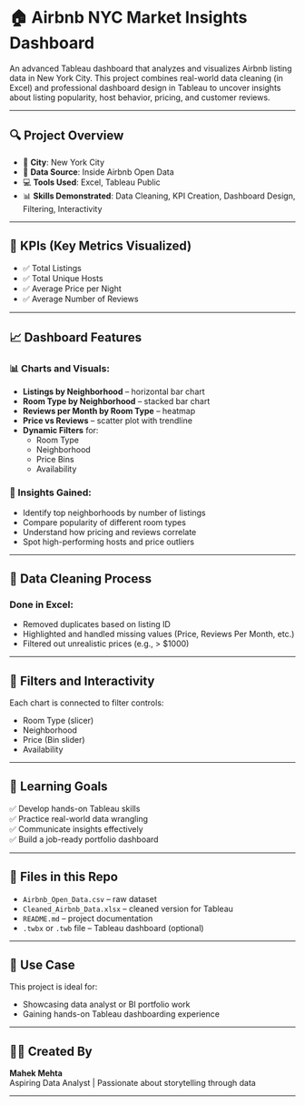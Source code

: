 # 🏠 Airbnb NYC Market Insights Dashboard

An advanced Tableau dashboard that analyzes and visualizes Airbnb listing data in New York City. This project combines real-world data cleaning (in Excel) and professional dashboard design in Tableau to uncover insights about listing popularity, host behavior, pricing, and customer reviews.

---

## 🔍 Project Overview

- 📍 **City**: New York City  
- 📅 **Data Source**: Inside Airbnb Open Data  
- 💻 **Tools Used**: Excel, Tableau Public  
- 📊 **Skills Demonstrated**: Data Cleaning, KPI Creation, Dashboard Design, Filtering, Interactivity

---

## 🧮 KPIs (Key Metrics Visualized)

- ✅ Total Listings
- ✅ Total Unique Hosts
- ✅ Average Price per Night
- ✅ Average Number of Reviews

---

## 📈 Dashboard Features

### 📊 Charts and Visuals:
- **Listings by Neighborhood** – horizontal bar chart
- **Room Type by Neighborhood** – stacked bar chart
- **Reviews per Month by Room Type** – heatmap
- **Price vs Reviews** – scatter plot with trendline
- **Dynamic Filters** for:
  - Room Type
  - Neighborhood
  - Price Bins
  - Availability

### 🧠 Insights Gained:
- Identify top neighborhoods by number of listings
- Compare popularity of different room types
- Understand how pricing and reviews correlate
- Spot high-performing hosts and price outliers

---

## 🧹 Data Cleaning Process

### Done in Excel:
- Removed duplicates based on listing ID
- Highlighted and handled missing values (Price, Reviews Per Month, etc.)
- Filtered out unrealistic prices (e.g., > $1000)

---

## 📌 Filters and Interactivity

Each chart is connected to filter controls:
- Room Type (slicer)
- Neighborhood
- Price (Bin slider)
- Availability

---

## 🎯 Learning Goals

✅ Develop hands-on Tableau skills  
✅ Practice real-world data wrangling  
✅ Communicate insights effectively  
✅ Build a job-ready portfolio dashboard

---

## 📁 Files in this Repo

- `Airbnb_Open_Data.csv` – raw dataset
- `Cleaned_Airbnb_Data.xlsx` – cleaned version for Tableau
- `README.md` – project documentation
- `.twbx` or `.twb` file – Tableau dashboard (optional)

---

## 💼 Use Case

This project is ideal for:
- Showcasing data analyst or BI portfolio work
- Gaining hands-on Tableau dashboarding experience

---

## 🙋‍♀️ Created By

**Mahek Mehta**  
Aspiring Data Analyst | Passionate about storytelling through data

---

